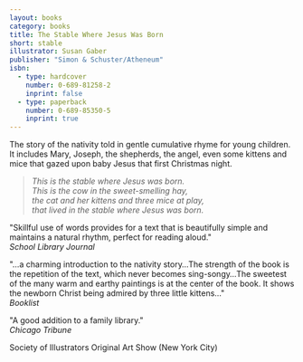 ```yaml
---
layout: books
category: books
title: The Stable Where Jesus Was Born
short: stable
illustrator: Susan Gaber
publisher: "Simon & Schuster/Atheneum"
isbn:
  - type: hardcover
    number: 0-689-81258-2
    inprint: false
  - type: paperback
    number: 0-689-85350-5
    inprint: true
---
```


The story of the nativity told in gentle cumulative rhyme for young children. It includes Mary, Joseph, the shepherds, the angel, even some kittens and mice that gazed upon baby Jesus that first Christmas night.

> _This is the stable where Jesus was born.  
> This is the cow in the sweet-smelling hay,  
> the cat and her kittens and three mice at play,  
> that lived in the stable where Jesus was born._

"Skillful use of words provides for a text that is beautifully simple and maintains a natural rhythm, perfect for reading aloud."  
_School Library Journal_

"…a charming introduction to the nativity story…The strength of the book is the repetition of the text, which never becomes sing-songy…The sweetest of the many warm and earthy paintings is at the center of the book. It shows the newborn Christ being admired by three little kittens…"  
_Booklist_

"A good addition to a family library."  
_Chicago Tribune_

Society of Illustrators Original Art Show (New York City)